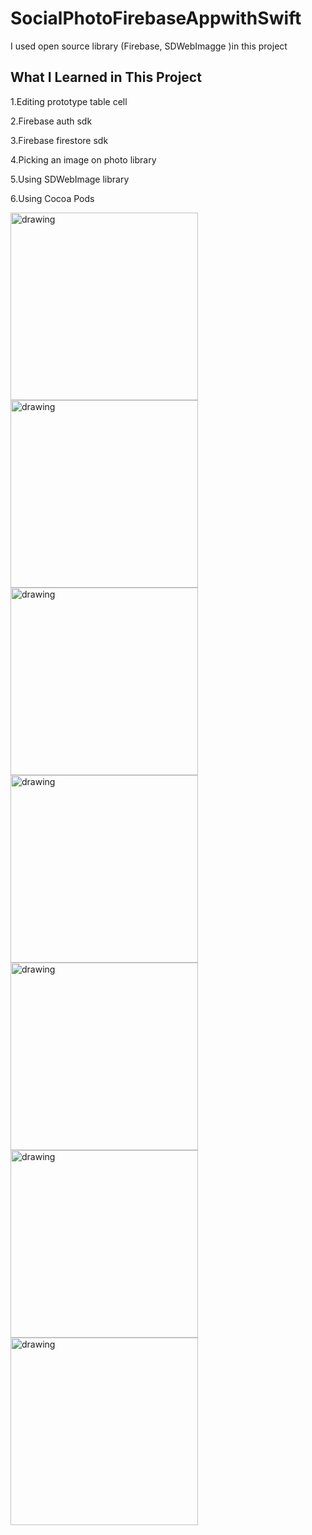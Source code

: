 # SocialPhotoFirebaseAppwithSwift
I used open source library (Firebase, SDWebImagge )in this project
## What I Learned in This Project
1.Editing prototype table cell

2.Firebase auth sdk

3.Firebase firestore sdk

4.Picking an image on photo library

5.Using SDWebImage library

6.Using Cocoa Pods

<img src="https://github.com/halilibrahimoztekin/SocialPhotoFirebaseAppwithSwift/blob/main/SS/ss1.png" alt="drawing" style="width:300px;"/>
<img src="https://github.com/halilibrahimoztekin/SocialPhotoFirebaseAppwithSwift/blob/main/SS/ss2.png" alt="drawing" style="width:300px;"/>
<img src="https://github.com/halilibrahimoztekin/SocialPhotoFirebaseAppwithSwift/blob/main/SS/ss3.png" alt="drawing" style="width:300px;"/>
<img src="https://github.com/halilibrahimoztekin/SocialPhotoFirebaseAppwithSwift/blob/main/SS/ss4.png" alt="drawing" style="width:300px;"/>
<img src="https://github.com/halilibrahimoztekin/SocialPhotoFirebaseAppwithSwift/blob/main/SS/ss5.png" alt="drawing" style="width:300px;"/>
<img src="https://github.com/halilibrahimoztekin/SocialPhotoFirebaseAppwithSwift/blob/main/SS/ss7.png" alt="drawing" style="width:300px;"/>
<img src="https://github.com/halilibrahimoztekin/SocialPhotoFirebaseAppwithSwift/blob/main/SS/ss6.png" alt="drawing" style="width:300px;"/>
